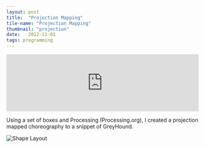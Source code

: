 ```yaml
---
layout: post
title:  "Projection Mapping"
tile-name: "Projection Mapping"
thumbnail: "projection"
date:   2012-11-01
tags: programming
---
```


<iframe width="100%" src="https://www.youtube.com/embed/7t88hFd7VqY" frameborder="0" allow="accelerometer; autoplay; encrypted-media; gyroscope; picture-in-picture" allowfullscreen title="Projection Mapping Animation"></iframe>

Using a set of boxes and Processing (Processing.org), I created a projection mapped choreography to a snippet of GreyHound.

<div class="image-container">
<img src="../img/projectionMappingLayout.png" alt="Shape Layout" /></div>
